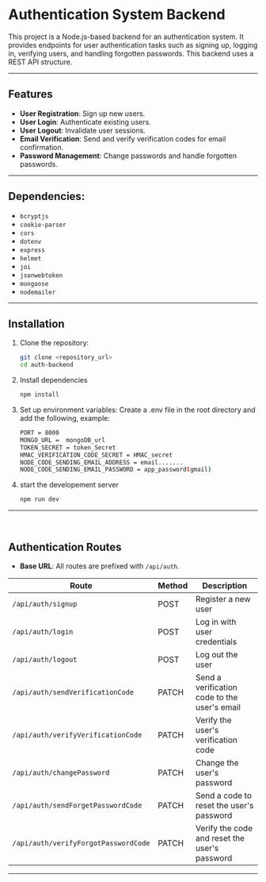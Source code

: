 # Authentication System Backend

This project is a Node.js-based backend for an authentication system. It provides endpoints for user authentication tasks such as signing up, logging in, verifying users, and handling forgotten passwords. This backend uses a REST API structure.

---

## Features

- **User Registration**: Sign up new users.
- **User Login**: Authenticate existing users.
- **User Logout**: Invalidate user sessions.
- **Email Verification**: Send and verify verification codes for email confirmation.
- **Password Management**: Change passwords and handle forgotten passwords.

---

## Dependencies:

- `bcryptjs`
- `cookie-parser `
- `cors`
- `dotenv`
- `express`
- `helmet`
- `joi`
- `jsonwebtoken`
- `mongoose`
- `nodemailer`

---

## Installation

1. Clone the repository:

   ```bash
   git clone <repository_url>
   cd auth-backend

   ```

2. Install dependencies

   ```bash
   npm install
   ```

3. Set up environment variables: Create a .env file in the root directory and add the following, example:
   ```bash
   PORT = 8000
   MONGO_URL =  mongoDB_url
   TOKEN_SECRET = token_Secret
   HMAC_VERIFICATION_CODE_SECRET = HMAC_secret
   NODE_CODE_SENDING_EMAIL_ADDRESS = email.......
   NODE_CODE_SENDING_EMAIL_PASSWORD = app_password(gmail)
   ```
4. start the developement server
   ```bash
   npm run dev
   ```

---

</br>

## **Authentication Routes**

- **Base URL**: All routes are prefixed with `/api/auth`.

| Route                                | Method | Description                                   |
| ------------------------------------ | ------ | --------------------------------------------- |
| `/api/auth/signup`                   | POST   | Register a new user                           |
| `/api/auth/login`                    | POST   | Log in with user credentials                  |
| `/api/auth/logout`                   | POST   | Log out the user                              |
| `/api/auth/sendVerificationCode`     | PATCH  | Send a verification code to the user's email  |
| `/api/auth/verifyVerificationCode`   | PATCH  | Verify the user's verification code           |
| `/api/auth/changePassword`           | PATCH  | Change the user's password                    |
| `/api/auth/sendForgetPasswordCode`   | PATCH  | Send a code to reset the user's password      |
| `/api/auth/verifyForgotPasswordCode` | PATCH  | Verify the code and reset the user's password |

---
